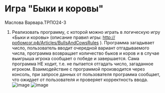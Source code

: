 # Игра "Быки и коровы"
Маслова Варвара.ТРПО24-3
1.	Реализовать программу, с которой можно играть в логическую игру «Быки и коровы» (описание правил игры: http://робомозг.рф/Articles/BullsAndCowsRules ). Программа загадывает число, пользователь вводит очередной вариант отгадываемого числа, программа возвращает количество быков и коров и в случае выигрыша игрока сообщает о победе и завершается. Сама программа НЕ ходит, т.е. не пытается отгадать число, загаданное игроком.
Взаимодействие с программой производится через консоль, при запросе данных от пользователя программа сообщает, что ожидает от пользователя и проверяет корректность ввода.
![image](https://github.com/user-attachments/assets/9b4bec44-c353-44af-8144-d9c42fb8034c)
![image](https://github.com/user-attachments/assets/f7a0b33c-e98b-48b9-94d3-73eb2c23c3eb)
